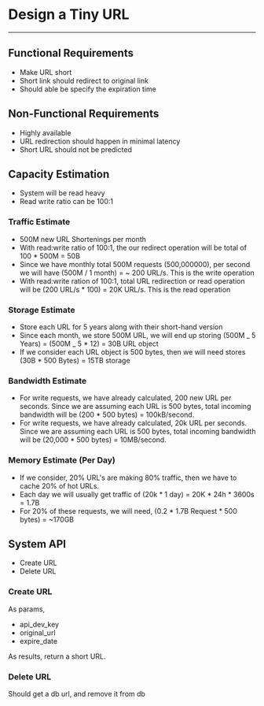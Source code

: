 # Design a Tiny URL

---

## Functional Requirements

- Make URL short
- Short link should redirect to original link
- Should able be specify the expiration time

## Non-Functional Requirements

- Highly available
- URL redirection should happen in minimal latency
- Short URL should not be predicted

## Capacity Estimation

- System will be read heavy
- Read write ratio can be 100:1

### Traffic Estimate

- 500M new URL Shortenings per month
- With read:write ratio of 100:1, the our redirect operation will be total of 100 \* 500M = 50B
- Since we have monthly total 500M requests (500,000000), per second we will have (500M / 1 month) = ~ 200 URL/s. This is the write operation
- With read:write ration of 100:1, total URL redirection or read operation will be (200 URL/s \* 100) = 20K URL/s. This is the read operation

### Storage Estimate

- Store each URL for 5 years along with their short-hand version
- Since each month, we store 500M URL, we will end up storing (500M _ 5 Years) = (500M _ 5 \* 12) = 30B URL object
- If we consider each URL object is 500 bytes, then we will need stores (30B \* 500 Bytes) = 15TB storage

### Bandwidth Estimate

- For write requests, we have already calculated, 200 new URL per seconds. Since we are assuming each URL is 500 bytes, total incoming bandwidth will be (200 \* 500 bytes) = 100kB/second.
- For write requests, we have already calculated, 20k URL per seconds. Since we are assuming each URL is 500 bytes, total incoming bandwidth will be (20,000 \* 500 bytes) = 10MB/second.

### Memory Estimate (Per Day)

- If we consider, 20% URL's are making 80% traffic, then we have to cache 20% of hot URLs.
- Each day we will usually get traffic of (20k \* 1 day) = 20K \* 24h \* 3600s = 1.7B
- For 20% of these requests, we will need, (0.2 \* 1.7B Request \* 500 bytes) = ~170GB

## System API

- Create URL
- Delete URL

### Create URL

As params,

- api_dev_key
- original_url
- expire_date

As results, return a short URL.

### Delete URL

Should get a db url, and remove it from db
